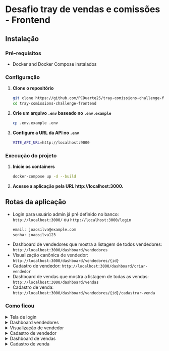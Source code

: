 # Desafio tray de vendas e comissões - Frontend

## Instalação

### Pré-requisitos

- Docker and Docker Compose instalados

### Configuração

1. **Clone o repositório**
   ```bash
   git clone https://github.com/PCDuarte25/tray-comissions-challenge-frontend.git
   cd tray-comissions-challenge-frontend
   ```

2. **Crie um arquivo `.env` baseado no `.env.example`**
    ```bash
    cp .env.example .env
    ```

3. **Configure a URL da API no `.env`**
    ```bash
    VITE_API_URL=http://localhost:9000
    ```

### Execução do projeto
1. **Inicie os containers**
   ```bash
   docker-compose up -d --build
   ```

2. **Acesse a aplicação pela URL http://localhost:3000.**

## Rotas da aplicação

* Login para usuário admin já pré definido no banco: `http://localhost:3000/` ou `http://localhost:3000/login`
   ```bash
   email: joaosilva@example.com
   senha: joaosilva123
   ```
* Dashboard de vendedores que mostra a listagem de todos vendedores: `http://localhost:3000/dashboard/vendedores`
* Visualização canônica de vendedor: `http://localhost:3000/dashboard/vendedores/{id}`
* Cadastro de vendedor: `http://localhost:3000/dashboard/criar-vendedor`
* Dashboard de vendas que mostra a listagem de todas as vendas: `http://localhost:3000/dashboard/vendas`
* Cadastro de venda: `http://localhost:3000/dashboard/vendedores/{id}/cadastrar-venda`

### Como ficou
<details>
<summary>Tela de login</summary>
<img src="./doc/login.png">
</details>
<details>
<summary>Dashboard vendedores</summary>
<img src="./doc/dashboard-vendedores.png">
</details>
<details>
<summary>Visualização de vendedor</summary>
<img src="./doc/visualizacao-vendedor.png">
</details>
<details>
<summary>Cadastro de vendedor</summary>
<img src="./doc/cadastro-vendedor.png">
</details>
<details>
<summary>Dashboard de vendas</summary>
<img src="./doc/dashboard-vendas.png">
</details>
<details>
<summary>Cadastro de venda</summary>
<img src="./doc/cadastro-venda.png">
</details>

